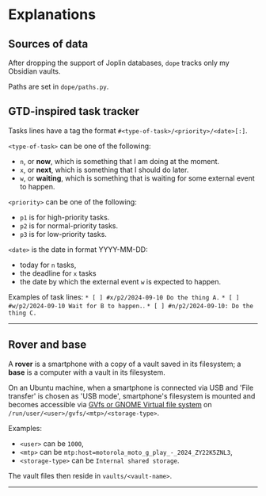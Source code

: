 # Explanations

## Sources of data

After dropping the support of Joplin databases, `dope` tracks only my Obsidian vaults.

Paths are set in `dope/paths.py`.

## GTD-inspired task tracker

Tasks lines have a tag the format `#<type-of-task>/<priority>/<date>[:]`.

`<type-of-task>` can be one of the following:
* `n`, or **now**, which is something that I am doing at the moment.
* `x`, or **next**, which is something that I should do later.
* `w`, or **waiting**, which is something that is waiting for some external event to happen.

`<priority>` can be one of the following:
* `p1` is for high-priority tasks.
* `p2` is for normal-priority tasks.
* `p3` is for low-priority tasks.

`<date>` is the date in format YYYY-MM-DD:
* today for `n` tasks,
* the deadline for `x` tasks
* the date by which the external event `w` is expected to happen.

Examples of task lines:
`* [ ] #x/p2/2024-09-10 Do the thing A.`
`* [ ] #w/p2/2024-09-10 Wait for B to happen.`.
`* [ ] #n/p2/2024-09-10: Do the thing C.`

***
## Rover and base

A **rover** is a smartphone with a copy of a vault saved in its filesystem; a **base** is a computer with a vault in its filesystem.

On an Ubuntu machine, when a smartphone is connected via USB and 'File transfer' is chosen as 'USB mode', smartphone's filesystem is mounted and becomes accessible via [GVfs or GNOME Virtual file system](https://en.wikipedia.org/wiki/GVfs) on `/run/user/<user>/gvfs/<mtp>/<storage-type>`.

Examples:
* `<user>` can be `1000`,
* `<mtp>` can be `mtp:host=motorola_moto_g_play_-_2024_ZY22K5ZNL3`,
* `<storage-type>` can be `Internal shared storage`.

The vault files then reside in `vaults/<vault-name>`.

***

